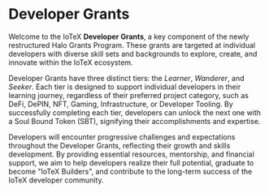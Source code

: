 # Developer Grants

Welcome to the IoTeX **Developer Grants**, a key component of the newly restructured Halo Grants Program. These grants are targeted at individual developers with diverse skill sets and backgrounds to explore, create, and innovate within the IoTeX ecosystem.

Developer Grants have three distinct tiers: the _Learner_, _Wanderer_, and _Seeker_. Each tier is designed to support individual developers in their learning journey, regardless of their preferred project category, such as DeFi, DePIN, NFT, Gaming, Infrastructure, or Developer Tooling. By successfully completing each tier, developers can unlock the next one with a Soul Bound Token (SBT), signifying their accomplishments and expertise.

Developers will encounter progressive challenges and expectations throughout the Developer Grants, reflecting their growth and skills development. By providing essential resources, mentorship, and financial support, we aim to help developers realize their full potential, graduate to become "IoTeX Builders", and contribute to the long-term success of the IoTeX developer community.
